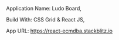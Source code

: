 Application Name: Ludo Board,

Build With: CSS Grid & React JS,

App URL: https://react-ecmdba.stackblitz.io

